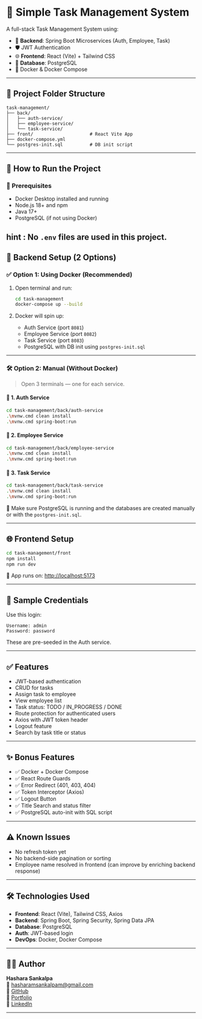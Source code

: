 # 📝 Simple Task Management System

A full-stack Task Management System using:

- 🔧 **Backend**: Spring Boot Microservices (Auth, Employee, Task)
- 🛡️ JWT Authentication
- 🌐 **Frontend**: React (Vite) + Tailwind CSS
- 🐘 **Database**: PostgreSQL
- 🐳 Docker & Docker Compose

---

## 📁 Project Folder Structure

```
task-management/
├── back/
│   ├── auth-service/
│   ├── employee-service/
│   └── task-service/
├── front/                     # React Vite App
├── docker-compose.yml
└── postgres-init.sql          # DB init script
```

---

## 🚀 How to Run the Project

### 🔹 Prerequisites

- Docker Desktop installed and running
- Node.js 18+ and npm
- Java 17+
- PostgreSQL (if not using Docker)

hint : No `.env` files are used in this project. 
---



## 🧩 Backend Setup (2 Options)

### ✅ Option 1: Using Docker (Recommended)

1. Open terminal and run:
   ```bash
   cd task-management
   docker-compose up --build
   ```

2. Docker will spin up:
   - Auth Service (port `8081`)
   - Employee Service (port `8082`)
   - Task Service (port `8083`)
   - PostgreSQL with DB init using `postgres-init.sql`

---

### 🛠️ Option 2: Manual (Without Docker)

> Open 3 terminals — one for each service.

#### 🔸 1. Auth Service
```bash
cd task-management/back/auth-service
.\mvnw.cmd clean install
.\mvnw.cmd spring-boot:run
```

#### 🔸 2. Employee Service
```bash
cd task-management/back/employee-service
.\mvnw.cmd clean install
.\mvnw.cmd spring-boot:run
```

#### 🔸 3. Task Service
```bash
cd task-management/back/task-service
.\mvnw.cmd clean install
.\mvnw.cmd spring-boot:run
```

🛑 Make sure PostgreSQL is running and the databases are created manually or with the `postgres-init.sql`.

---

## 🌐 Frontend Setup

```bash
cd task-management/front
npm install
npm run dev
```

📍 App runs on: [http://localhost:5173](http://localhost:5173)

---

## 🔐 Sample Credentials

Use this login:

```
Username: admin
Password: password
```

These are pre-seeded in the Auth service.

---

## ✅ Features

- JWT-based authentication
- CRUD for tasks
- Assign task to employee
- View employee list
- Task status: TODO / IN_PROGRESS / DONE
- Route protection for authenticated users
- Axios with JWT token header
- Logout feature
- Search by task title or status

---

## ✨ Bonus Features

- ✅ Docker + Docker Compose
- ✅ React Route Guards
- ✅ Error Redirect (401, 403, 404)
- ✅ Token Interceptor (Axios)
- ✅ Logout Button
- ✅ Title Search and status filter
- ✅ PostgreSQL auto-init with SQL script

---

## ⚠️ Known Issues

- No refresh token yet
- No backend-side pagination or sorting
- Employee name resolved in frontend (can improve by enriching backend response)

---

## 🛠 Technologies Used

- **Frontend**: React (Vite), Tailwind CSS, Axios
- **Backend**: Spring Boot, Spring Security, Spring Data JPA
- **Database**: PostgreSQL
- **Auth**: JWT-based login
- **DevOps**: Docker, Docker Compose

---

## 👨‍💻 Author

**Hashara Sankalpa**  
📧 hasharamsankalpam@gmail.com  
🔗 [GitHub](https://github.com/hasharas)  
🔗 [Portfolio](https://hasharaportfolio.netlify.app)  
🔗 [LinkedIn](https://linkedin.com/in/hashara-sankalpa)

---
